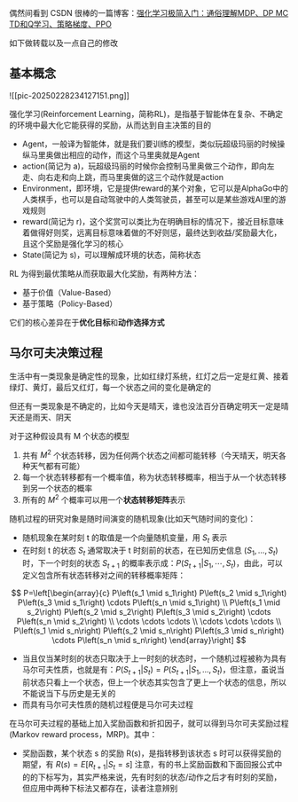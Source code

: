 
偶然间看到 CSDN 很棒的一篇博客：[强化学习极简入门：通俗理解MDP、DP MC TD和Q学习、策略梯度、PPO](https://blog.csdn.net/v_JULY_v/article/details/128965854)

如下做转载以及一点自己的修改

## 基本概念

![[pic-20250228234127151.png]]

强化学习(Reinforcement Learning，简称RL)，是指基于智能体在复杂、不确定的环境中最大化它能获得的奖励，从而达到自主决策的目的

- Agent，一般译为智能体，就是我们要训练的模型，类似玩超级玛丽的时候操纵马里奥做出相应的动作，而这个马里奥就是Agent
- action(简记为 a)，玩超级玛丽的时候你会控制马里奥做三个动作，即向左走、向右走和向上跳，而马里奥做的这三个动作就是action
- Environment，即环境，它是提供reward的某个对象，它可以是AlphaGo中的人类棋手，也可以是自动驾驶中的人类驾驶员，甚至可以是某些游戏AI里的游戏规则
- reward(简记为 r)，这个奖赏可以类比为在明确目标的情况下，接近目标意味着做得好则奖，远离目标意味着做的不好则惩，最终达到收益/奖励最大化，且这个奖励是强化学习的核心
- State(简记为 s)，可以理解成环境的状态，简称状态

RL 为得到最优策略从而获取最大化奖励，有两种方法：

- 基于价值（Value-Based）
- 基于策略（Policy-Based）

它们的核心差异在于**优化目标**和**动作选择方式**

## 马尔可夫决策过程

生活中有一类现象是确定性的现象，比如红绿灯系统，红灯之后一定是红黄、接着绿灯、黄灯，最后又红灯，每一个状态之间的变化是确定的

但还有一类现象是不确定的，比如今天是晴天，谁也没法百分百确定明天一定是晴天还是雨天、阴天

对于这种假设具有 M 个状态的模型
1. 共有 $M^2$ 个状态转移，因为任何两个状态之间都可能转移（今天晴天，明天各种天气都有可能）
2. 每一个状态转移都有一个概率值，称为状态转移概率，相当于从一个状态转移到另一个状态的概率
3. 所有的 $M^2$ 个概率可以用一个**状态转移矩阵**表示

随机过程的研究对象是随时间演变的随机现象(比如天气随时间的变化)：

- 随机现象在某时刻 t 的取值是一个向量随机变量，用 $S_t$ 表示
- 在时刻 t 的状态 $S_t$ 通常取决于 t 时刻前的状态，在已知历史信息 $(S_1,\dots,S_t)$ 时，下一个时刻的状态 $S_{t+1}$ 的概率表示成：$P(S_{t+1}|S_1,\cdots,S_t)$，由此，可以定义包含所有状态转移对之间的转移概率矩阵：

$$
P=\left[\begin{array}{c}
P\left(s_1 \mid s_1\right) P\left(s_2 \mid s_1\right) P\left(s_3 \mid s_1\right) \cdots P\left(s_n \mid s_1\right) \\
P\left(s_1 \mid s_2\right) P\left(s_2 \mid s_2\right) P\left(s_3 \mid s_2\right) \cdots P\left(s_n \mid s_2\right) \\
\cdots \cdots \cdots \\
\cdots \cdots \cdots \\
P\left(s_1 \mid s_n\right) P\left(s_2 \mid s_n\right) P\left(s_3 \mid s_n\right) \cdots P\left(s_n \mid s_n\right)
\end{array}\right]
$$

- 当且仅当某时刻的状态只取决于上一时刻的状态时，一个随机过程被称为具有马尔可夫性质，也就是有：$P(S_{t+1}|S_{t})=P(S_{t+1}|S_{1},\dots,S_{t})$，但注意，虽说当前状态只看上一个状态，但上一个状态其实包含了更上一个状态的信息，所以不能说当下与历史是无关的
- 而具有马尔可夫性质的随机过程便是马尔可夫过程

在马尔可夫过程的基础上加入奖励函数和折扣因子，就可以得到马尔可夫奖励过程(Markov reward process，MRP)。其中：

- 奖励函数，某个状态 s 的奖励 R(s)，是指转移到该状态 s 时可以获得奖励的期望，有 $R(s)=E[R_{t+1}|S_{t}=s]$
注意，有的书上奖励函数和下面回报公式中的的下标写为，其实严格来说，先有时刻的状态/动作之后才有时刻的奖励，但应用中两种下标法又都存在，读者注意辨别